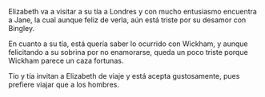 Elizabeth va a visitar a su tía a Londres y con mucho entusiasmo encuentra a Jane, la cual aunque feliz de verla, aún está triste por su desamor con Bingley. 

En cuanto a su tía, está quería saber lo ocurrido con Wickham, y aunque felicitando a su sobrina por no enamorarse, queda un poco triste porque Wickham parece un caza fortunas.

Tío y tía invitan a Elizabeth de viaje y está acepta gustosamente, pues prefiere viajar que a los hombres.
